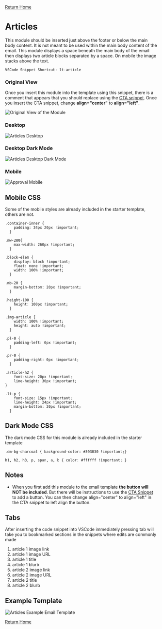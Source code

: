 
[Return Home](index.md)

# Articles
This module should be inserted just above the footer or below the main body content.  It is not meant to be used within the main body content of the email. This module displays a space beneath the main body of the email then displays two article blocks separated by a space. On mobile the image stacks above the text.
```
VSCode Snippet Shortcut: lt-article
```

### Original View
Once you insert this module into the template using this snippet, there is a comment that appears that you should replace using the [CTA snippet](lt-cta.md).  Once you insert the CTA snippet, change **align="center"** to **align="left"**.

![Original View of the Module](https://s3.amazonaws.com/marketing.lendingtree.com/email/module-library/lt-article-desktop-original.png)

### Desktop
![Articles Desktop](https://s3.amazonaws.com/marketing.lendingtree.com/email/module-library/lt-article-desktop.png)

### Desktop Dark Mode
![Articles Desktop Dark Mode](https://s3.amazonaws.com/marketing.lendingtree.com/email/module-library/lt-article-desktop-dm.png)

### Mobile
![Approval Mobile](https://s3.amazonaws.com/marketing.lendingtree.com/email/module-library/lt-article-mobile.png)


## Mobile CSS
Some of the mobile styles are already included in the starter template, others are not.
```
.container-inner {
    padding: 34px 20px !important;
  }

.mw-280{
    max-width: 260px !important;
  }

.block-elem {
    display: block !important;
    float: none !important;
    width: 100% !important;
  }

.mb-20 {
    margin-bottom: 20px !important;
  }

.height-100 {
    height: 100px !important;
  }

.img-article {
    width: 100% !important;
    height: auto !important;
  }

.pl-0 {
    padding-left: 0px !important;
  }

.pr-0 {
    padding-right: 0px !important;
  }

.article-h2 {
    font-size: 20px !important;
    line-height: 30px !important;
}

.lt-p {
    font-size: 15px !important;
    line-height: 24px !important;
    margin-bottom: 20px !important;
  }
```

## Dark Mode CSS
The dark mode CSS for this module is already included in the starter template
```
.dm-bg-charcoal { background-color: #303030 !important;}

h1, h2, h3, p, span, a, b { color: #ffffff !important; }
```

## Notes
- When you first add this module to the email template **the button will NOT be included**. But there will be instructions to use the [CTA Snippet](lt-cta.md) to add a button. You can then change align="center" to align="left" in the CTA snippet to left align the button.

## Tabs
After inserting the code snippet into VSCode immediately pressing tab will take you to bookmarked sections in the snippets where edits are commonly made

1. article 1 image link
2. article 1 image URL
3. article 1 title
4. article 1 blurb
5. article 2 image link
6. article 2 image URL
7. article 2 title
8. article 2 blurb

## Example Template
![Articles Example Email Template](https://s3.amazonaws.com/marketing.lendingtree.com/email/module-library/lt-article-example.png)


[Return Home](index.md)
